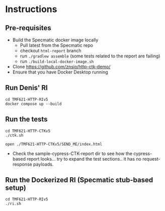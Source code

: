 # Instructions

## Pre-requisites

- Build the Specmatic docker image locally
  - Pull latest from the Specmatic repo
  - checkout `html-report` branch
  - run `./gradlew assemble` (some tests related to the report are failing)
  - run `./build-local-docker-image.sh`
- Clone https://github.com/znsio/http-ctk-demo/
- Ensure that you have Docker Desktop running

## Run Denis' RI
```shell
cd TMF621-HTTP-RIv5
docker compose up --build
```

## Run the tests
```shell
cd TMF621-HTTP-CTKv5
./ctk.sh
```

```shell
open ./TMF621-HTTP-CTKv5/SEND_ME/index.html
```
- Check the sample-cypress-CTK-report dir to see how the cypress-based report looks... try to expand the test sections.. it has no request-response payloads.

## Run the Dockerized RI (Specmatic stub-based setup)
```shell
cd TMF621-HTTP-RIv5
./ri.sh
```